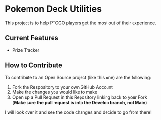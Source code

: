 # Pokemon Deck Utilities
This project is to help PTCGO players get the most out of their experience.

## Current Features
- Prize Tracker

## How to Contribute
To contribute to an Open Source project (like this one) are the following:
1. Fork the Respository to your own GitHub Account
1. Make the changes you would like to make
1. Open up a Pull Request in this Repository linking back to your Fork (**Make sure the pull request is into the Develop branch, not Main**)

I will look over it and see the code changes and decide to go from there!